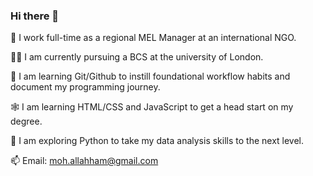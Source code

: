 ### Hi there 👋

🔭 I work full-time as a regional MEL Manager at an international NGO. 

👨‍🎓 I am currently pursuing a BCS at the university of London. 

🌱 I am learning Git/Github to instill foundational workflow habits and document my programming journey. 

🕸  I am learning HTML/CSS and JavaScript to get a head start on my degree.

🐍  I am exploring Python to take my data analysis skills to the next level.

📫  Email: moh.allahham@gmail.com


<!--
**mohallahham/mohallahham** is a ✨ _special_ ✨ repository because its `README.md` (this file) appears on your GitHub profile.

Here are some ideas to get you started:

- 🔭 I’m currently working on my degree in CS
- 🌱 I’m currently learning ...
- 👯 I’m looking to collaborate on ...
- 🤔 I’m looking for help with ...
- 💬 Ask me about ...
- 📫 How to reach me: ...
- 😄 Pronouns: ...
- ⚡ Fun fact: ...
-->
